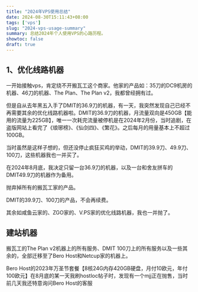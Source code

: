 ```yaml
---
title: "2024年VPS使用总结"
date: 2024-08-30T15:11:43+08:00
tags: ['vps']
slug: "2024-vps-usage-summary"
summary: 总结2024年个人使用VPS的心路历程。
showtoc: false
draft: true
---
```


## 1、优化线路机器

一开始接触vps，肯定绕不开搬瓦工这个商家。他家的产品如：35刀的DC9机房的机器、46刀的机器、The Plan、The Plan v2，我都曾经拥有过。

但是自从去年黑五入手了DMIT的36.9刀的机器，有一天，我突然发现自己已经不再需要其余的优化线路机器啦。DMIT的36.9刀的机器，月流量双向是450GB【能用的流量为225GB】，唯一一次耗完流量被停机是在2024年2月份，当时追剧，在盗版网站上看完了《琅琊榜》、《仙剑四》、《繁花》。之后每月的用量基本上不超过100GB。

当时虽然是这样子想的，但还没停止疯狂买鸡的举动，DMIT的39.9刀、49.9刀、100刀，这些机器我也一并买了。

在2024年8月底，我决定只留一台36.9刀的机器，以及一台和舍友拼车的DMIT49.9刀的机器作为备用。

抛弃掉所有的搬瓦工家的产品。

DMIT的39.9刀、100刀的产品，不会再续费。

其余如咸鱼云家的、ZGO家的、V.PS家的优化线路机器，我也一并抛了。

## 建站机器

搬瓦工的The Plan v2机器上的所有服务、DMIT 100刀上的所有服务以及一些其余的，全部迁移至了Bero Host和Netcup家的机器上。

Bero Host的2023年万圣节套餐【8核24G内存420GB硬盘，月付10欧元，年付100欧元】在8月底的某一天我刷hostloc帖子时，发现有一个mjj正在抛售，当时前几天我还特意询问Bero Host的客服

